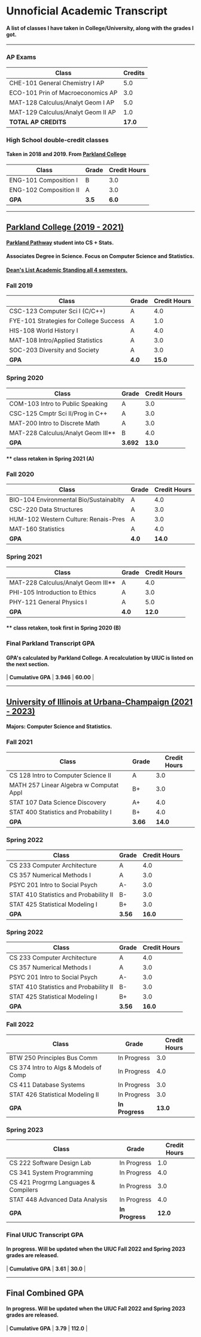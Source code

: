 # Unnoficial Academic Transcript

#### A list of classes I have taken in College/University, along with the grades I got.

---

### AP Exams

| Class | Credits |
| ---------------------------------- | ----- |
| CHE-101 General Chemistry I AP | 5.0 |
| ECO-101 Prin of Macroeconomics AP | 3.0 |
| MAT-128 Calculus/Analyt Geom I AP | 5.0 |
| MAT-129 Calculus/Analyt Geom II AP | 1.0 |
| **TOTAL AP CREDITS** | **17.0** |

### High School double-credit classes

#### Taken in 2018 and 2019. From [Parkland College](https://www.parkland.edu/)

| Class | Grade | Credit Hours |
| ---------------------- | -- | --- |
| ENG-101 Composition I | B | 3.0 |
| ENG-102 Composition II | A | 3.0 |
| **GPA** | **3.5** | **6.0** |

---

## [Parkland College (2019 - 2021)](https://www.parkland.edu/)

#### [Parkland Pathway](https://www.parkland.edu/Main/About-Parkland/Department-Office-Directory/Admissions-Records/Pathway-to-UIUC) student into CS + Stats.  
#### Associates Degree in Science. Focus on Computer Science and Statistics.  
#### **[Dean's List Academic Standing all 4 semesters.](https://www.parkland.edu/Audience/Current-Students/Deans-List)**  

### Fall 2019

| Class | Grade | Credit Hours |
| -------------------------------------- | ----- | ---- |
| CSC-123 Computer Sci I (C/C++) | A | 4.0 |
| FYE-101 Strategies for College Success | A | 1.0 |
| HIS-108 World History I | A | 4.0 |
| MAT-108 Intro/Applied Statistics | A | 3.0 |
| SOC-203 Diversity and Society | A | 3.0 |
| **GPA** | **4.0** | **15.0** |

### Spring 2020

| Class | Grade | Credit Hours |
| ---------------------------------- | ----- | ---- |
| COM-103 Intro to Public Speaking | A | 3.0 |
| CSC-125 Cmptr Sci II/Prog in C++ | A | 3.0 |
| MAT-200 Intro to Discrete Math | A | 3.0 |
| MAT-228 Calculus/Analyt Geom III** | B | 4.0 |
| **GPA** | **3.692** | **13.0** |

#### ** class retaken in Spring 2021 (A)

### Fall 2020

| Class | Grade | Credit Hours |
| -------------------------------------- | ----- | ---- |
| BIO-104 Environmental Bio/Sustainablty | A | 4.0 |
| CSC-220 Data Structures | A | 3.0 |
| HUM-102 Western Culture: Renais-Pres | A | 3.0 |
| MAT-160 Statistics | A | 4.0 |
| **GPA** | **4.0** | **14.0** |

### Spring 2021

| Class | Grade | Credit Hours |
| ---------------------------------- | ----- | ---- |
| MAT-228 Calculus/Analyt Geom III** | A | 4.0 |
| PHI-105 Introduction to Ethics | A | 3.0 |
| PHY-121 General Physics I | A | 5.0 |
| **GPA** | **4.0** | **12.0** |

#### ** class retaken, took first in Spring 2020 (B)

### Final Parkland Transcript GPA
#### **GPA's calculated by Parkland College. A recalculation by UIUC is listed on the next section.**

| **Cumulative GPA** | **3.946** | **60.00** |

---

## [University of Illinois at Urbana-Champaign (2021 - 2023)](https://illinois.edu/)

#### Majors: Computer Science and Statistics.  

### Fall 2021

| Class | Grade | Credit Hours |
| --------------------------------------- | ----- | ---- |
| CS 128 Intro to Computer Science II | A | 3.0 |
| MATH 257 Linear Algebra w Computat Appl | B+ | 3.0 |
| STAT 107 Data Science Discovery | A+ | 4.0 |
| STAT 400 Statistics and Probability I | B+ | 4.0 |
| **GPA** | **3.66** | **14.0** |

### Spring 2022

| Class | Grade | Credit Hours |
| -------------------------------------- | ----- | ---- |
| CS 233 Computer Architecture | A | 4.0 |
| CS 357 Numerical Methods I | A | 3.0 |
| PSYC 201 Intro to Social Psych | A- | 3.0 |
| STAT 410 Statistics and Probability II | B- | 3.0 |
| STAT 425 Statistical Modeling I | B+ | 3.0 |
| **GPA** | **3.56** | **16.0** |

### Spring 2022

| Class | Grade | Credit Hours |
| -------------------------------------- | ----- | ---- |
| CS 233 Computer Architecture | A | 4.0 |
| CS 357 Numerical Methods I | A | 3.0 |
| PSYC 201 Intro to Social Psych | A- | 3.0 |
| STAT 410 Statistics and Probability II | B- | 3.0 |
| STAT 425 Statistical Modeling I | B+ | 3.0 |
| **GPA** | **3.56** | **16.0** |

### Fall 2022

| Class | Grade | Credit Hours |
| ------------------------------------- | ----------- | ---- |
| BTW 250 Principles Bus Comm | In Progress | 3.0 |
| CS 374 Intro to Algs & Models of Comp | In Progress | 4.0 |
| CS 411 Database Systems | In Progress | 3.0 |
| STAT 426 Statistical Modeling II | In Progress | 3.0 |
| **GPA** | **In Progress** | **13.0** |

### Spring 2023

| Class | Grade | Credit Hours |
| -------------------------------------- | ----------- | ---- |
| CS 222 Software Design Lab | In Progress | 1.0 |
| CS 341 System Programming | In Progress | 4.0 |
| CS 421 Progrmg Languages & Compilers | In Progress | 3.0 |
| STAT 448 Advanced Data Analysis | In Progress | 4.0 |
| **GPA** | **In Progress** | **12.0** |

### Final UIUC Transcript GPA

#### **In progress. Will be updated when the UIUC Fall 2022 and Spring 2023 grades are released.**

| **Cumulative GPA** | **3.61** | **30.0** |

---

## Final Combined GPA

#### **In progress. Will be updated when the UIUC Fall 2022 and Spring 2023 grades are released.**

| **Cumulative GPA** | **3.79** | **112.0** |
